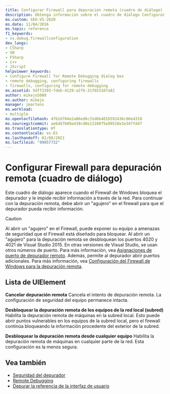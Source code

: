 ```yaml
---
title: Configurar Firewall para depuración remota (cuadro de diálogo) | Microsoft Docs
description: Obtenga información sobre el cuadro de diálogo Configurar Firewall para depuración remota, que aparece cuando el Firewall de Windows impide que el depurador reciba datos a través de la red.
ms.custom: SEO-VS-2020
ms.date: 11/04/2016
ms.topic: reference
f1_keywords:
- vs.debug.firewallconfiguration
dev_langs:
- CSharp
- VB
- FSharp
- C++
- JScript
helpviewer_keywords:
- Configure Firewall for Remote Debugging dialog box
- remote debugging, configuring firewalls
- firewalls, configuring for remote debugging
ms.assetid: 5dff3393-fdeb-4129-a2f6-31f653107a82
author: mikejo5000
ms.author: mikejo
manager: jmartens
ms.workload:
- multiple
ms.openlocfilehash: 4fb1d704e2a06ed6c31d6b401b592436c86e4318
ms.sourcegitcommit: ae6d47b09a439cd0e13180f5e89510e3e347fd47
ms.translationtype: HT
ms.contentlocale: es-ES
ms.lasthandoff: 02/08/2021
ms.locfileid: "99857732"
---
```

# <a name="configure-firewall-for-remote-debugging-dialog-box"></a>Configurar Firewall para depuración remota (cuadro de diálogo)
Este cuadro de diálogo aparece cuando el Firewall de Windows bloquea el depurador y le impide recibir información a través de la red. Para continuar con la depuración remota, debe abrir un "agujero" en el firewall para que el depurador pueda recibir información.

> [!CAUTION]
> Al abrir un "agujero" en el Firewall, puede exponer su equipo a amenazas de seguridad que el Firewall está diseñado para bloquear. Al abrir un "agujero" para la depuración remota se desbloquean los puertos 4020 y 4021 de Visual Studio 2015. En otras versiones de Visual Studio, se usan otros números de puerto. Para más información, vea [Asignaciones de puerto de depurador remoto](../debugger/remote-debugger-port-assignments.md). Además, permite al depurador abrir puertos adicionales. Para más información, vea [Configuración del Firewall de Windows para la depuración remota](../debugger/configure-the-windows-firewall-for-remote-debugging.md).

## <a name="uielement-list"></a>Lista de UIElement
 **Cancelar depuración remota** Cancela el intento de depuración remota. La configuración de seguridad del equipo permanece intacta.

 **Desbloquear la depuración remota de los equipos de la red local (subred)** Habilita la depuración remota de máquinas en la subred local. Esto puede abrir puntos vulnerables en los equipos de la subred local, pero el firewall continúa bloqueando la información procedente del exterior de la subred.

 **Desbloquear la depuración remota desde cualquier equipo** Habilita la depuración remota de máquinas en cualquier parte de la red. Esta configuración es la menos segura.

## <a name="see-also"></a>Vea también

- [Seguridad del depurador](../debugger/debugger-security.md)
- [Remote Debugging](../debugger/remote-debugging.md)
- [Depurar la referencia de la interfaz de usuario](../debugger/debugging-user-interface-reference.md)